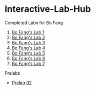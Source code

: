 # Interactive-Lab-Hub

Completed Labs for Bo Fang

1. [Bo Fang's Lab 1](https://github.com/kmfb21/CS5424-IDD-Fa19-Lab1)
2. [Bo Fang's Lab 2](https://github.com/kmfb21/CS5424-IDD-Fa19-Lab2)
3. [Bo Fang's Lab 3](https://github.com/kmfb21/CS5424-IDD-Fa19-Lab3)
4. [Bo Fang's Lab 4](https://github.com/kmfb21/CS5424-IDD-Fa19-Lab4)
5. [Bo Fang's Lab 5](https://github.com/kmfb21/CS5424-IDD-Fa19-Lab5)
6. [Bo Fang's Lab 6](https://github.com/kmfb21/CS5424-IDD-Fa19-Lab6)
7. [Bo Fang's Lab 7](https://github.com/kmfb21/CS5424-IDD-Fa19-Lab7)

Prelabs

* [Prelab 02](https://github.com/kmfb21/CS5424-IDD-Fa19-Lab2/blob/master/Lab2-Prelab.pdf) 
